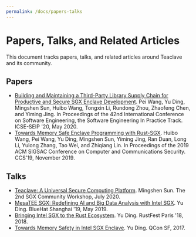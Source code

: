 ```yaml
---
permalink: /docs/papers-talks
---
```


# Papers, Talks, and Related Articles

This document tracks papers, talks, and related articles around Teaclave and its
community.

## Papers

- [Building and Maintaining a Third-Party Library Supply Chain for Productive and Secure SGX Enclave Development](https://arxiv.org/abs/2005.04367).
  Pei Wang, Yu Ding, Mingshen Sun, Huibo Wang, Tongxin Li, Rundong Zhou, Zhaofeng Chen, and Yiming Jing.
  In Proceedings of the 42nd International Conference on Software Engineering, the Software Engineering In Practice Track.
  ICSE-SEIP '20, May 2020.
- [Towards Memory Safe Enclave Programming with Rust-SGX](https://dingelish.com/ccs19.pdf).
  Huibo Wang, Pei Wang, Yu Ding, Mingshen Sun, Yiming Jing, Ran Duan, Long Li, Yulong Zhang, Tao Wei, and Zhiqiang Lin.
  In Proceedings of the 2019 ACM SIGSAC Conference on Computer and Communications Security.
  CCS'19, November 2019.

## Talks

- [Teaclave: A Universal Secure Computing Platform](https://mssun.me/assets/teaclave-2nd-sgx-community-workshop.pdf).
  Mingshen Sun.
  The 2nd SGX Community Workshop, July 2020.
- [MesaTEE SGX: Redefining AI and Big Data Analysis with Intel SGX](https://query.prod.cms.rt.microsoft.com/cms/api/am/binary/RE37dMs).
  Yu Ding.
  BlueHat Shanghai '19, May 2019.
- [Bringing Intel SGX to the Rust Ecosystem](https://paris.rustfest.eu/sessions/mesalock-sgx).
  Yu Ding.
  RustFest Paris '18, 2018.
- [Towards Memory Safety in Intel SGX Enclave](https://www.infoq.com/presentations/intel-sgx-enclave/).
  Yu Ding.
  QCon SF, 2017.
